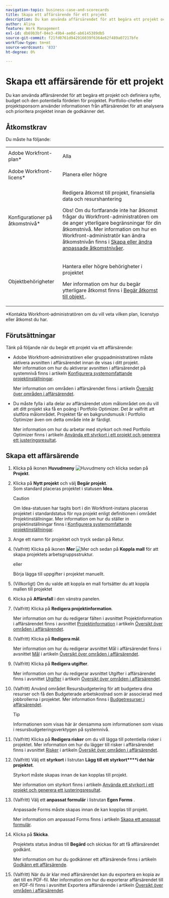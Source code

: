 ```yaml
---
navigation-topic: business-case-and-scorecards
title: Skapa ett affärsärende för ett projekt
description: Du kan använda affärsärendet för att begära ett projekt och definiera syfte, budget och den potentiella fördelen för projektet. Portfolio-chefen eller projektsponsorn använder informationen från affärsärendet för att analysera och prioritera projektet innan de godkänner det.
author: Alina
feature: Work Management
exl-id: db69b3bf-04e3-49b4-ae0d-ab6145389db5
source-git-commit: f21fd0761d942916039f6364e62f489a07217bfe
workflow-type: tm+mt
source-wordcount: '833'
ht-degree: 0%

---
```


# Skapa ett affärsärende för ett projekt

Du kan använda affärsärendet för att begära ett projekt och definiera syfte, budget och den potentiella fördelen för projektet. Portfolio-chefen eller projektsponsorn använder informationen från affärsärendet för att analysera och prioritera projektet innan de godkänner det.

## Åtkomstkrav

Du måste ha följande:

<table style="table-layout:auto"> 
 <col> 
 <col> 
 <tbody> 
  <tr> 
   <td role="rowheader">Adobe Workfront-plan*</td> 
   <td> <p>Alla </p> </td> 
  </tr> 
  <tr> 
   <td role="rowheader">Adobe Workfront-licens*</td> 
   <td> <p>Planera eller högre</p> </td> 
  </tr> 
  <tr> 
   <td role="rowheader">Konfigurationer på åtkomstnivå*</td> 
   <td> <p>Redigera åtkomst till projekt, finansiella data och resurshantering</p> <p>Obs! Om du fortfarande inte har åtkomst frågar du Workfront-administratören om de anger ytterligare begränsningar för din åtkomstnivå. Mer information om hur en Workfront-administratör kan ändra åtkomstnivån finns i <a href="../../../administration-and-setup/add-users/configure-and-grant-access/create-modify-access-levels.md" class="MCXref xref">Skapa eller ändra anpassade åtkomstnivåer</a>.</p> </td> 
  </tr> 
  <tr> 
   <td role="rowheader">Objektbehörigheter</td> 
   <td> <p>Hantera eller högre behörigheter i projektet</p> <p>Mer information om hur du begär ytterligare åtkomst finns i <a href="../../../workfront-basics/grant-and-request-access-to-objects/request-access.md" class="MCXref xref">Begär åtkomst till objekt </a>.</p> </td> 
  </tr> 
 </tbody> 
</table>

&#42;Kontakta Workfront-administratören om du vill veta vilken plan, licenstyp eller åtkomst du har.

## Förutsättningar

Tänk på följande när du begär ett projekt via ett affärsärende:

* Adobe Workfront-administratören eller gruppadministratören måste aktivera avsnitten i affärsärendet innan de visas i ditt projekt.\
  Mer information om hur du aktiverar avsnitten i affärsärendet på systemnivå finns i artikeln [Konfigurera systemomfattande projektinställningar](../../../administration-and-setup/set-up-workfront/configure-system-defaults/set-project-preferences.md).

  Mer information om områden i affärsärendet finns i artikeln [Översikt över områden i affärsärendet](../../../manage-work/projects/define-a-business-case/areas-of-business-case.md).

* Du måste fylla i alla delar av affärsärendet utom målområdet om du vill att ditt projekt ska få en poäng i Portfolio Optimizer. Det är valfritt att slutföra målområdet. Projektet får en bakgrundsmusik i Portfolio Optimizer även om detta område inte är färdigt.

  Mer information om hur du arbetar med styrkort och med Portfolio Optimizer finns i artikeln [Använda ett styrkort i ett projekt och generera ett justeringsresultat](../../../manage-work/projects/define-a-business-case/apply-scorecard-to-project-to-generate-alignment-score.md).

## Skapa ett affärsärende

1. Klicka på ikonen **Huvudmeny** ![Huvudmeny](assets/main-menu-icon.png) och klicka sedan på **Projekt**.
1. Klicka på **Nytt projekt** och välj **Begär projekt**.\
   Som standard placeras projektet i statusen **Idea**.

   >[!CAUTION]
   >
   >Om Idea-statusen har tagits bort i din Workfront-instans placeras projektet i standardstatus för nya projekt enligt definitionen i området Projektinställningar. Mer information om hur du ställer in projektinställningar finns i [Konfigurera systemomfattande projektinställningar](../../../administration-and-setup/set-up-workfront/configure-system-defaults/set-project-preferences.md).

1. Ange ett namn för projektet och tryck sedan på Retur.
1. (Valfritt) Klicka på ikonen **Mer** ![Mer](assets/qs-more-icon-on-an-object.png) och sedan på **Koppla mall** för att skapa projektets arbetsgruppsstruktur.

   eller

   Börja lägga till uppgifter i projektet manuellt.

1. (Villkorligt) Om du valde att koppla en mall fortsätter du att koppla mallen till projektet
1. Klicka på **Affärsfall** i den vänstra panelen.
1. (Valfritt) Klicka på **Redigera projektinformation**. 

   Mer information om hur du redigerar fälten i avsnittet Projektinformation i affärsärendet finns i avsnittet [Projektinformation](../../../manage-work/projects/define-a-business-case/areas-of-business-case.md#project-info) i artikeln [Översikt över områden i affärsärendet](../../../manage-work/projects/define-a-business-case/areas-of-business-case.md).

1. (Valfritt) Klicka på **Redigera mål**.

   Mer information om hur du redigerar avsnittet Mål i affärsärendet finns i avsnittet [Mål](../../../manage-work/projects/define-a-business-case/areas-of-business-case.md#goals) i artikeln [Översikt över områden i affärsärendet](../../../manage-work/projects/define-a-business-case/areas-of-business-case.md).

1. (Valfritt) Klicka på **Redigera utgifter**.

   Mer information om hur du redigerar avsnittet Utgifter i affärsärendet finns i avsnittet [Utgifter](../../../manage-work/projects/define-a-business-case/areas-of-business-case.md#expenses) i artikeln [Översikt över områden i affärsärendet](../../../manage-work/projects/define-a-business-case/areas-of-business-case.md).

1. (Valfritt) Använd området Resursbudgetering för att budgetera dina resurser och få den Budgeterade arbetskostnad som är associerad med jobbrollerna i projektet. Mer information finns i [Budgetresurser i affärsärendet](../../../manage-work/projects/define-a-business-case/budget-resources-in-business-case.md).

   >[!TIP]
   >
   >Informationen som visas här är densamma som informationen som visas i resursbudgeteringsverktygen på systemnivå.

1. (Valfritt) Klicka på **Redigera risker** om du vill lägga till potentiella risker i projektet. Mer information om hur du lägger till risker i affärsärendet finns i avsnittet [Risker](../../../manage-work/projects/define-a-business-case/areas-of-business-case.md#risks) i artikeln [Översikt över områden i affärsärendet](../../../manage-work/projects/define-a-business-case/areas-of-business-case.md).
1. (Valfritt) Välj ett **styrkort** i listrutan **Lägg till ett styrkort****i det här projektet**.

   Styrkort måste skapas innan de kan kopplas till projekt.

   Mer information om styrkort finns i artikeln [Använda ett styrkort i ett projekt och generera ett justeringsresultat](../../../manage-work/projects/define-a-business-case/apply-scorecard-to-project-to-generate-alignment-score.md).

1. (Valfritt) Välj ett **anpassat formulär** i listrutan **Egen Forms** .

   Anpassade Forms måste skapas innan de kan kopplas till projekt.

   Mer information om anpassad Forms finns i artikeln [Skapa ett anpassat formulär](/help/quicksilver/administration-and-setup/customize-workfront/create-manage-custom-forms/form-designer/design-a-form/design-a-form.md).

1. Klicka på **Skicka**.

   Projektets status ändras till **Begärd** och skickas för att få affärsärendet godkänt.

   Mer information om hur du godkänner ett affärsärende finns i artikeln [Godkänn ett affärsärende](../../../manage-work/projects/define-a-business-case/approve-business-case.md).

1. (Valfritt) När du är klar med affärsärendet kan du exportera en kopia av det till en PDF-fil. Mer information om hur du exporterar affärsärendet till en PDF-fil finns i avsnittet Exportera affärsärende i artikeln [Översikt över områden i affärsärendet](../../../manage-work/projects/define-a-business-case/areas-of-business-case.md).
